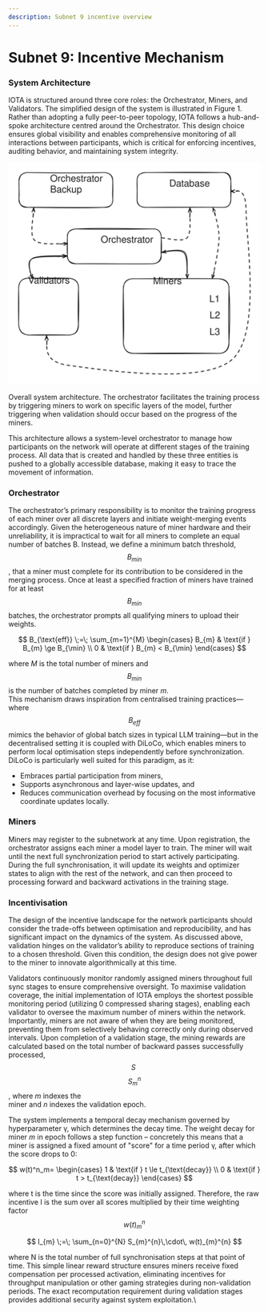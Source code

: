 ```yaml
---
description: Subnet 9 incentive overview
---
```


# Subnet 9: Incentive Mechanism

### System Architecture

IOTA is structured around three core roles: the Orchestrator, Miners, and Validators. The simplified design of the system is illustrated in Figure 1. Rather than adopting a fully peer-to-peer topology, IOTA follows a hub-and-spoke architecture centred around the Orchestrator. This design choice ensures global visibility and enables comprehensive monitoring of all interactions between participants, which is critical for enforcing incentives, auditing behavior, and maintaining system integrity.

<img src="../../.gitbook/assets/file.excalidraw.svg" alt="Figure 1: Overall system architecture" class="gitbook-drawing">

Overall system architecture. The orchestrator facilitates the training process by triggering miners to work on specific layers of the model, further triggering when validation should occur based on the progress of the miners.

This architecture allows a system-level orchestrator to manage how participants on the network will operate at different stages of the training process. All data that is created and handled by these three entities is pushed to a globally accessible database, making it easy to trace the movement of information.

### Orchestrator

The orchestrator’s primary responsibility is to monitor the training progress of each miner over all discrete layers and initiate weight-merging events accordingly. Given the heterogeneous nature of miner hardware and their unreliability, it is impractical to wait for all miners to complete an equal number of batches B. Instead, we define a minimum batch threshold, $$B_{min}$$, that a miner must complete for its contribution to be considered in the merging process. Once at least a specified fraction of miners have trained for at least $$B_{min}$$ batches, the orchestrator prompts all qualifying miners to upload their weights.

$$
B_{\text{eff}}
   \;=\;
   \sum_{m=1}^{M}
   \begin{cases}
      B_{m} & \text{if } B_{m} \ge B_{\min} \\
      0     & \text{if } B_{m} <  B_{\min}
   \end{cases}
$$

where _M_ is the total number of miners and $$B_{min}$$ is the number of batches completed by miner _m_.\
This mechanism draws inspiration from centralised training practices—where $$B_{eff}$$ mimics the behavior of global batch sizes in typical LLM training—but in the decentralised setting it is coupled with DiLoCo, which enables miners to perform local optimisation steps independently before synchronization. DiLoCo is particularly well suited for this paradigm, as it:

* Embraces partial participation from miners,
* Supports asynchronous and layer-wise updates, and
* Reduces communication overhead by focusing on the most informative coordinate updates locally.

### Miners

Miners may register to the subnetwork at any time. Upon registration, the orchestrator assigns each miner a model layer to train. The miner will wait until the next full synchronization period to start actively participating. During the full synchronisation, it will update its weights and optimizer states to align with the rest of the network, and can then proceed to processing forward and backward activations in the training stage.

### Incentivisation

The design of the incentive landscape for the network participants should consider the trade-offs between optimisation and reproducibility, and has significant impact on the dynamics of the system. As discussed above, validation hinges on the validator’s ability to reproduce sections of training to a chosen threshold. Given this condition, the design does not give power to the miner to innovate algorithmically at this time.

Validators continuously monitor randomly assigned miners throughout full sync stages to ensure comprehensive oversight. To maximise validation coverage, the initial implementation of IOTA employs the shortest possible monitoring period (utilizing 0 compressed sharing stages), enabling each validator to oversee the maximum number of miners within the network. Importantly, miners are not aware of when they are being monitored, preventing them from selectively behaving correctly only during observed intervals. Upon completion of a validation stage, the mining rewards are calculated based on the total number of backward passes successfully processed, $$S~$$$$S^n_m$$, where _m_ indexes the\
miner and _n_ indexes the validation epoch.

The system implements a temporal decay mechanism governed by hyperparameter γ, which determines the decay time. The weight decay for miner _m_ in epoch follows a step function – concretely this means that a miner is assigned a fixed amount of "score" for a time period γ, after which the score drops to 0:

$$
w(t)^n_m=
\begin{cases}
  1 & \text{if } t \le t_{\text{decay}} \\
  0 & \text{if } t >  t_{\text{decay}}
\end{cases}
$$

where t is the time since the score was initially assigned. Therefore, the raw incentive I is the sum over all scores multiplied by their time weighting factor $$w(t)^n_m$$

$$
I_{m} \;=\; \sum_{n=0}^{N} S_{m}^{n}\,\cdot\, w(t)_{m}^{n}
$$

where N is the total number of full synchronisation steps at that point of time. This simple linear reward structure ensures miners receive fixed compensation per processed activation, eliminating incentives for throughput manipulation or other gaming strategies during non-validation periods. The exact recomputation requirement during validation stages provides additional security against system exploitation.\

